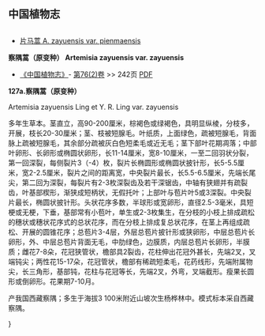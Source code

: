 
## 中国植物志

## 
* [片马蒿  A.  zayuensis var. pienmaensis](Artemisia-zayuensis-var-pienmaensis-片马蒿.md)

**察隅蒿（原变种） Artemisia zayuensis var. zayuensis**

* [《中国植物志》](http://www.iplant.cn/frps)- [第76(2)卷](http://www.iplant.cn/frps/vol/76(2)) >> 242页 [PDF](http://www.iplant.cn/frps/pdf/76(2)/242.pdf)

**127a.察隅蒿（原变种）**

Artemisia zayuensis Ling et Y. R. Ling var. zayuensis

多年生草本。茎直立，高90-200厘米，棕褐色或绿褐色，具明显纵棱，分枝多，开展，枝长20-30厘米；茎、枝被短腺毛。叶纸质，上面绿色，疏被短腺毛，背面脉上疏被短腺毛，其余部分疏被灰白色短柔毛或近无毛；茎下部叶花期凋落；中部叶卵形、长卵形或椭圆状卵形，长11-14厘米，宽8-10厘米，一至二回羽状分裂，第一回深裂，每侧裂片3（-4）枚，裂片长椭圆形或椭圆状披针形，长5-5.5厘米，宽2-2.5厘米，裂片之间的距离宽，中央裂片最长，长5.5-6.5厘米，先端长尾尖，第二回为深裂，每裂片有2-3枚深裂齿及若干深锯齿，中轴有狭翅并有疏裂齿，叶基部楔形，渐狭成短柄状，无假托叶；上部叶与苞片叶5或3深裂。中央裂片最长，椭圆状披针形。头状花序多数，半球形或宽卵形，直径2.5-3毫米，具短梗或无梗，下垂，基部常有小苞叶，单生或2-3枚集生，在分枝的小枝上排成疏松的穗状或穗状花序式的总状花序，而在分枝上排成复总状花序，在茎上再组成疏松、开展的圆锥花序；总苞片3-4层，外层总苞片披针形或狭卵形，中层总苞片长卵形，外、中层总苞片背面无毛，中肋绿色，边膜质，内层总苞片长卵形，半膜质；雌花7-8朵，花冠狭管状，檐部具2裂齿，花柱伸出花冠外甚长，先端2叉，叉端钝尖；两性花15-17朵，花冠管状，檐部有稀疏短柔毛，花药线形，先端附属物尖，长三角形，基部钝，花柱与花冠等长，先端2叉，外弯，叉端截形。瘦果长圆形或倒卵形。花果期7-10月。

产我国西藏察隅；多生于海拔3 100米附近山坡次生杨桦林中。模式标本采自西藏察隅。

}